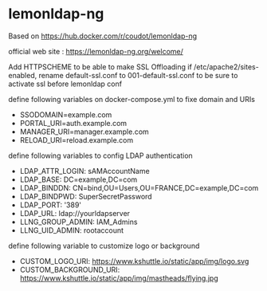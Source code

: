 # lemonldap-ng
Based on https://hub.docker.com/r/coudot/lemonldap-ng

official web site :  https://lemonldap-ng.org/welcome/

Add HTTPSCHEME to be able to make SSL Offloading
if /etc/apache2/sites-enabled, rename default-ssl.conf to 001-default-ssl.conf to be sure to activate ssl before lemonldap conf

define following variables on docker-compose.yml to fixe domain and URIs
-    SSODOMAIN=example.com
-    PORTAL_URI=auth.example.com
-    MANAGER_URI=manager.example.com
-    RELOAD_URI=reload.example.com

define following variables to config LDAP authentication
 -   LDAP_ATTR_LOGIN: sAMAccountName
 -   LDAP_BASE: DC=example,DC=com
 -   LDAP_BINDDN: CN=bind,OU=Users,OU=FRANCE,DC=example,DC=com
 -   LDAP_BINDPWD: SuperSecretPassword
 -   LDAP_PORT: '389'
 -   LDAP_URL: ldap://yourldapserver
 -   LLNG_GROUP_ADMIN: IAM_Admins
 -   LLNG_UID_ADMIN: rootaccount

define following variable to customize logo or background
 -  CUSTOM_LOGO_URI: https://www.kshuttle.io/static/app/img/logo.svg
 -  CUSTOM_BACKGROUND_URI: https://www.kshuttle.io/static/app/img/mastheads/flying.jpg
